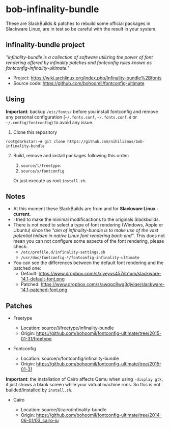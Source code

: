 # bob-infinality-bundle

These are SlackBuilds & patches to rebuild some official packages in Slackware Linux,
are in test so be careful with the result in your system.

## infinality-bundle project

*"infinality-bundle is a collection of software utilizing the power of font
rendering offered by infinality patches and fontconfig rules known as
fontconfig-infinality-ultimate."*

*  Project: https://wiki.archlinux.org/index.php/Infinality-bundle%2Bfonts
*  Source code: https://github.com/bohoomil/fontconfig-ultimate

## Using

**Important**: backup `/etc/fonts/` before you install fontconfig and remove any personal
configuration (`~/.fonts.conf`, `~/.fonts.conf.d` or `~/.config/fontconfig`) to avoid any
issue.

1.  Clone this repository

  ```
  root@darkstar:~# git clone https://github.com/nihilismus/bob-infinality-bundle
  ```

2.  Build, remove and install packages following this order:

    1.  `source/l/freetype`.
    2.  `source/x/fontconfig`

    Or just execute as root `install.sh`.

## Notes

*  At this moment these SlackBuilds are from and for **Slackware Linux -current**.
*  I tried to make the minimal modificactions to the originals Slackbuilds.
*  There is not need to select a type of font rendering (Windows, Apple or Ubuntu)
   since the *"aim of infinality-bundle is to make use of the vast potential hidden
   in native Linux font rendering back-end"*. This does not mean you can not
   configure some aspects of the font rendering, please check:
   *  `/etc/profile.d/infinality-settings.sh`
   *  `/usr/doc/fontconfig-*/fontconfig-infinality-ultimate`
*  You can see the differences between the default font rendering and the patched one:
   *  Default: https://www.dropbox.com/s/xiyeyvs457nb1um/slackware-14.1-default-font.png
   *  Patched: https://www.dropbox.com/s/awqgc8wg3djviqe/slackware-14.1-patched-font.png

## Patches

*  Freetype

   *  Location: source/l/freetype/infinality-bundle
   *  Origin: https://github.com/bohoomil/fontconfig-ultimate/tree/2015-01-31/freetype

*  Fontconfig

   *  Location: source/x/fontconfig/infinality-bundle
   *  Origin: https://github.com/bohoomil/fontconfig-ultimate/tree/2015-01-31

**Important**: the installation of Cairo affects Qemu when using `-display gtk`, it just shows
a blank screen while your virtual machine runs. So this is not builded/installed by
`install.sh`.

*  Cairo

   *  Location: source/l/cairo/infinality-bundle
   *  Origin: https://github.com/bohoomil/fontconfig-ultimate/tree/2014-06-01/03_cairo-iu
